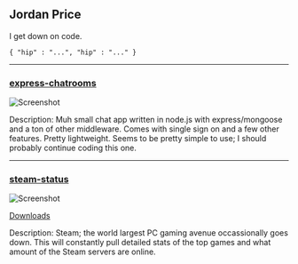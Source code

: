 ## Jordan Price

I get down on code.

    { "hip" : "...", "hip" : "..." }
    
* * *
    
### [express-chatrooms](https://github.com/thejordanprice/express-chatrooms)

![Screenshot](http://i.imgur.com/PD6HiYe.jpg)
 
Description: Muh small chat app written in node.js with express/mongoose and a ton of other middleware. Comes with single sign on and a few other features. Pretty lightweight. Seems to be pretty simple to use; I should probably continue coding this one.

* * *

### [steam-status](https://github.com/thejordanprice/steam-status)

![Screenshot](https://i.imgur.com/HfPw9Tp.png)

[Downloads](https://github.com/thejordanprice/steam-status/releases)

Description: Steam; the world largest PC gaming avenue occassionally goes down. This will constantly pull detailed stats of the top games and what amount of the Steam servers are online.
